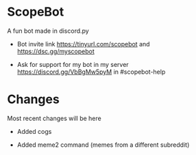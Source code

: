 # ScopeBot
A fun bot made in discord.py

* Bot invite link
https://tinyurl.com/scopebot and https://dsc.gg/myscopebot

* Ask for support for my bot in my server https://discord.gg/VbBgMw5pyM in #scopebot-help


# Changes
Most recent changes will be here

* Added cogs

* Added meme2 command (memes from a different subreddit)
